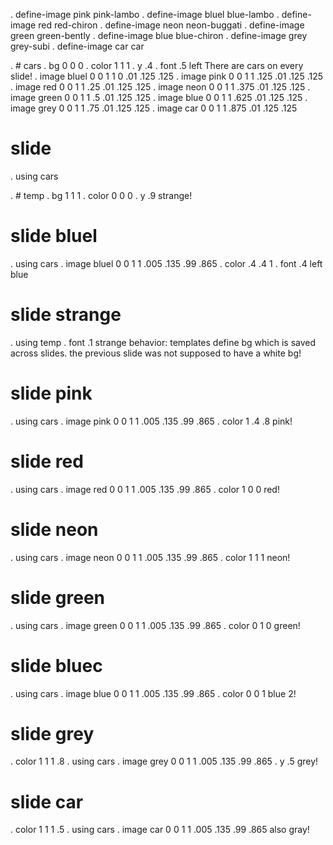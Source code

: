 . define-image pink pink-lambo
. define-image bluel blue-lambo
. define-image red red-chiron
. define-image neon neon-buggati
. define-image green green-bently
. define-image blue blue-chiron
. define-image grey grey-subi
. define-image car car

. # cars
. bg 0 0 0
. color 1 1 1
. y .4
. font .5 left
There are cars on every slide!
. image bluel 0 0 1 1 0 .01 .125 .125
. image pink 0 0 1 1 .125 .01 .125 .125
. image red 0 0 1 1 .25 .01 .125 .125
. image neon 0 0 1 1 .375 .01 .125 .125
. image green 0 0 1 1 .5 .01 .125 .125
. image blue 0 0 1 1 .625 .01 .125 .125
. image grey 0 0 1 1 .75 .01 .125 .125
. image car 0 0 1 1 .875 .01 .125 .125

# slide
. using cars

. # temp
. bg 1 1 1
. color 0 0 0
. y .9
strange!

# slide bluel
. using cars
. image bluel 0 0 1 1 .005 .135 .99 .865
. color .4 .4 1
. font .4 left
blue


# slide strange
. using temp
. font .1
strange behavior: templates define bg
which is saved across slides. the previous
slide was not supposed to have a white bg!

# slide pink
. using cars
. image pink 0 0 1 1 .005 .135 .99 .865
. color 1 .4 .8
pink!

# slide red
. using cars
. image red 0 0 1 1 .005 .135 .99 .865
. color 1 0 0
red!

# slide neon
. using cars
. image neon 0 0 1 1 .005 .135 .99 .865
. color 1 1 1
neon!

# slide green
. using cars
. image green 0 0 1 1 .005 .135 .99 .865
. color 0 1 0
green!

# slide bluec
. using cars
. image blue 0 0 1 1 .005 .135 .99 .865
. color 0 0 1
blue 2!

# slide grey
. color 1 1 1 .8
. using cars
. image grey 0 0 1 1 .005 .135 .99 .865
. y .5
grey!
 
# slide car 
. color 1 1 1 .5
. using cars
. image car 0 0 1 1 .005 .135 .99 .865
also gray!